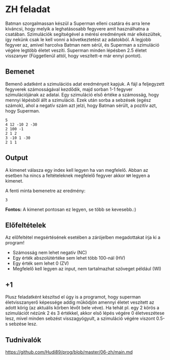 # ZH feladat
Batman szorgalmassan készül a Superman elleni csatára és arra lene kíváncsi, hogy melyik a leghatásosabb fegyvere amit használhatna a csatában. Szimulációk segítségével a mérési eredmények már elkészültek, így nekünk csak le kell vonni a következtetést az adatokból. 
A legjobb fegyver az, amivel harcolva Batman nem sérül, és Superman a szimuláció végére legtöbb életet veszíti.
Superman minden lépésben 2.5 életet visszanyer (Függetlenül attól, hogy veszített-e már ennyi pontot).

## Bemenet

Bemenő adatként a szimulációs adat eredményeit kapjuk. A fájl a feljegyzett fegyverek számosságával kezdődik, majd sorban 1-1 fegyver szimulációjának az adatai.
Egy szimuláció első értéke a számosság, hogy mennyi lépésből állt a szimuláció. Ezek után sorba a sebzések (egész számok), ahol a negatív szám azt jelzi, hogy Batman sérült, a pozitív azt, hogy Superman.


```
5
4 12 -10 2 -30
2 100 -1
2 1 2
3 -10 1 -30 
2 1 1
```
## Output

A kimenet válasza egy index kell legyen ha van megfelelő. Abban az esetben ha nincs a feltételeknek megfelelő fegyver akkor ```NM``` legyen a kimenet.

A fenti minta bemenetre az eredmény:
```
3
```

**Fontos:** A kimenet pontosan ez legyen, se több se kevesebb.:)

## Előfeltételek

Az előfeltétel megsértésének esetében a zárójelben megadottakat írja ki a program!

* Számosság nem lehet negatív (NC)
* Egy érték abszolútértéke sem lehet több 100-nál (HV)
* Egy érték sem lehet 0 (ZV)
* Megfelelő kell legyen az input, nem tartalmazhat szöveget például (WI)

## +1 

Plusz feladatként készítsd el úgy is a programot, hogy superman életvisszanyerő képessége addig működjön amennyi életet veszített az adott körig (az aktuális körben lévőt bele véve). Ha tehát pl. egy 2 körös a szimulációt nézünk 2 és 3 értékkel, akkor első lépés végére 0 életveszétese lesz, mivel minden sebzést visszagyógyult, a szimuláció végére viszont 0.5-s sebzése lesz.

## Tudnivalók

https://github.com/Hudi89/prog/blob/master/06-zh/main.md
